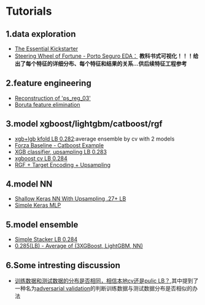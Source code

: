 # Tutorials
## 1.data exploration
- [The Essential Kickstarter](https://www.kaggle.com/asindico/porto-seguro-the-essential-kickstarter)
- [Steering Wheel of Fortune - Porto Seguro EDA：](https://www.kaggle.com/headsortails/steering-wheel-of-fortune-porto-seguro-eda) **教科书式可视化！！！给出了每个特征的详细分布、每个特征和结果的关系...供后续特征工程参考**

## 2.feature engineering
- [Reconstruction of 'ps_reg_03'](https://www.kaggle.com/pnagel/reconstruction-of-ps-reg-03)
- [Boruta feature elimination](https://www.kaggle.com/tilii7/boruta-feature-elimination)


## 3.model xgboost/lightgbm/catboost/rgf
- [xgb+lgb kfold LB 0.282](https://www.kaggle.com/rshally/porto-xgb-lgb-kfold-lb-0-282):average ensemble by cv with 2 models
- [Forza Baseline - Catboost Example](https://www.kaggle.com/the1owl/forza-baseline-catboost-example?scriptVersionId=1630224/code)
- [XGB classifier, upsampling LB 0.283](https://www.kaggle.com/ogrellier/xgb-classifier-upsampling-lb-0-283/code)
- [xgboost cv LB 0.284](https://www.kaggle.com/aharless/xgboost-cv-lb-284)
- [RGF + Target Encoding + Upsampling](https://www.kaggle.com/tunguz/rgf-target-encoding-0-282-on-lb)


## 4.model NN
- [Shallow Keras NN With Upsampling .27+ LB](https://www.kaggle.com/aquatic/shallow-keras-nn-with-upsampling-27-lb/code)
- [Simple Keras MLP](https://www.kaggle.com/akashdeepjassal/simple-keras-mlp/code)


## 5.model ensemble
- [Simple Stacker LB 0.284](https://www.kaggle.com/yekenot/simple-stacker-lb-0-284)
- [0.285(LB) - Average of (3XGBoost, LightGBM, NN)](https://www.kaggle.com/pluchme/0-285-lb-average-of-3xgboost-lightgbm-nn)


## 6.Some intresting discussion
- [训练数据和测试数据的分布是否相同，相信本地cv还是pulic LB？](https://www.kaggle.com/c/porto-seguro-safe-driver-prediction/discussion/43453),其中提到了一种名为[adversarial validation](http://fastml.com/adversarial-validation-part-one/)的判断训练数据与测试数据分布是否相似的办法
